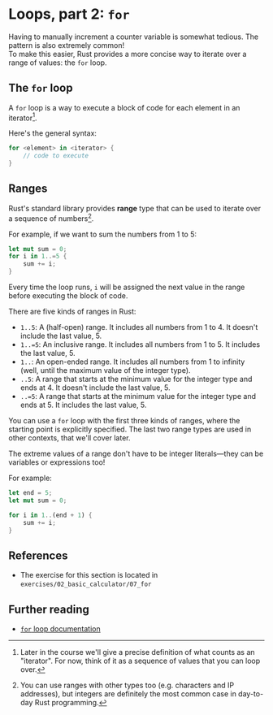 # Loops, part 2: `for`

Having to manually increment a counter variable is somewhat tedious. The pattern is also extremely common!   
To make this easier, Rust provides a more concise way to iterate over a range of values: the `for` loop.

## The `for` loop

A `for` loop is a way to execute a block of code for each element in an iterator[^iterator].

Here's the general syntax:

```rust
for <element> in <iterator> {
    // code to execute
}
```

## Ranges

Rust's standard library provides **range** type that can be used to iterate over a sequence of numbers[^weird-ranges].

For example, if we want to sum the numbers from 1 to 5:

```rust
let mut sum = 0;
for i in 1..=5 {
    sum += i;
}
```

Every time the loop runs, `i` will be assigned the next value in the range before executing the block of code.

There are five kinds of ranges in Rust:

- `1..5`: A (half-open) range. It includes all numbers from 1 to 4. It doesn't include the last value, 5.
- `1..=5`: An inclusive range. It includes all numbers from 1 to 5. It includes the last value, 5.
- `1..`: An open-ended range. It includes all numbers from 1 to infinity (well, until the maximum value of the integer type).
- `..5`: A range that starts at the minimum value for the integer type and ends at 4. It doesn't include the last value, 5.
- `..=5`: A range that starts at the minimum value for the integer type and ends at 5. It includes the last value, 5.

You can use a `for` loop with the first three kinds of ranges, where the starting point
is explicitly specified. The last two range types are used in other contexts, that we'll cover later.

The extreme values of a range don't have to be integer literals—they can be variables or expressions too!

For example:

```rust
let end = 5;
let mut sum = 0;

for i in 1..(end + 1) {
    sum += i;
}
```

## References

- The exercise for this section is located in `exercises/02_basic_calculator/07_for`

## Further reading

- [`for` loop documentation](https://doc.rust-lang.org/std/keyword.for.html)

[^iterator]: Later in the course we'll give a precise definition of what counts as an "iterator". 
    For now, think of it as a sequence of values that you can loop over.
[^weird-ranges]: You can use ranges with other types too (e.g. characters and IP addresses), 
    but integers are definitely the most common case in day-to-day Rust programming.